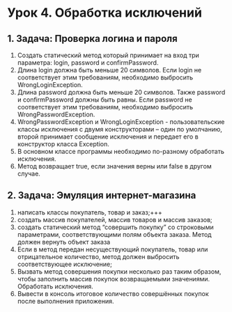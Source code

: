 # Урок 4. Обработка исключений
## 1. Задача: Проверка логина и пароля
   1. Создать статический метод который принимает на вход три параметра: login, password и confirmPassword.
   2. Длина login должна быть меньше 20 символов. Если login не соответствует этим требованиям, необходимо выбросить WrongLoginException.
   3. Длина password должна быть меньше 20 символов. Также password и confirmPassword должны быть равны. Если password не соответствует этим требованиям, необходимо выбросить WrongPasswordException.
   4. WrongPasswordException и WrongLoginException - пользовательские классы исключения с двумя конструкторами – один по умолчанию, второй принимает сообщение исключения и передает его в конструктор класса Exception.
   5. В основном классе программы необходимо по-разному обработать исключения.
   6. Метод возвращает true, если значения верны или false в другом случае.

## 2. Задача: Эмуляция интернет-магазина
   1. написать классы покупатель, товар и заказ;+++
   2. создать массив покупателей, массив товаров и массив заказов;
   3. создать статический метод “совершить покупку” со строковыми параметрами, соответствующими полям объекта заказа. Метод должен вернуть объект заказа
   4. Если в метод передан несуществующий покупатель, товар или отрицательное количество, метод должен выбросить соответствующее исключение;
   5. Вызвать метод совершения покупки несколько раз таким образом, чтобы заполнить массив покупок возвращаемыми значениями. Обработать исключения.
   6. Вывести в консоль итоговое количество совершённых покупок после выполнения приложения.